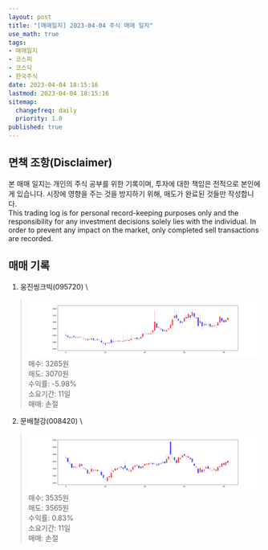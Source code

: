```yaml
---
layout: post
title: "[매매일지] 2023-04-04 주식 매매 일지"
use_math: true
tags:
- 매매일지
- 코스피
- 코스닥
- 한국주식
date: 2023-04-04 18:15:16
lastmod: 2023-04-04 18:15:16
sitemap:
  changefreq: daily
  priority: 1.0
published: true
---
```



## 면책 조항(Disclaimer)
본 매매 일지는 개인의 주식 공부를 위한 기록이며, 투자에 대한 책임은 전적으로 본인에게 있습니다. 시장에 영향을 주는 것을 방지하기 위해, 매도가 완료된 것들만 작성합니다. \
This trading log is for personal record-keeping purposes only and the responsibility for any investment decisions solely lies with the individual. In order to prevent any impact on the market, only completed sell transactions are recorded.


## 매매 기록
1. 웅진씽크빅(095720) \
> [![chart1](/../public/images/posts/2023-04-04/095720.PNG)](/../public/images/posts/2023-04-04/095720.PNG)
   매수: 3265원 \
   매도: 3070원 \
   수익률: -5.98% \
   소요기간: 11일 \
   매매: 손절 


2. 문배철강(008420) \
> [![chart2](/../public/images/posts/2023-04-04/008420.PNG)](/../public/images/posts/2023-04-04/008420.PNG)
   매수: 3535원 \
   매도: 3565원 \
   수익률: 0.83% \
   소요기간: 11일 \
   매매: 손절 


